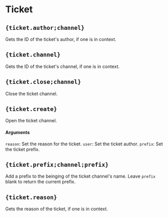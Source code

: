 # Ticket

## `{ticket.author;channel}`

Gets the ID of the ticket's author, if one is in context.

## `{ticket.channel}`

Gets the ID of the ticket's channel, if one is in context.

## `{ticket.close;channel}`

Close the ticket channel.

## `{ticket.create}`

Open the ticket channel.

#### Arguments
`reason`: Set the reason for the ticket.
`user`: Set the ticket author.
`prefix`: Set the ticket prefix.

## `{ticket.prefix;channel;prefix}`

Add a prefix to the beinging of the ticket channel's name. Leave `prefix` blank to return the current prefix.

## `{ticket.reason}`

Gets the reason of the ticket, if one is in context.

